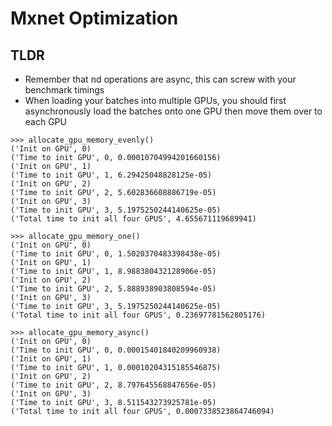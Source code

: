# Mxnet Optimization

## TLDR

- Remember that nd operations are async, this can screw with your benchmark timings
- When loading your batches into multiple GPUs, you should first asynchronously load the batches onto one GPU then move them over to each GPU

```
>>> allocate_gpu_memory_evenly()
('Init on GPU', 0)
('Time to init GPU', 0, 0.00010704994201660156)
('Init on GPU', 1)
('Time to init GPU', 1, 6.29425048828125e-05)
('Init on GPU', 2)
('Time to init GPU', 2, 5.602836608886719e-05)
('Init on GPU', 3)
('Time to init GPU', 3, 5.1975250244140625e-05)
('Total time to init all four GPUS', 4.655671119689941)
```

```
>>> allocate_gpu_memory_one()
('Init on GPU', 0)
('Time to init GPU', 0, 1.5020370483398438e-05)
('Init on GPU', 1)
('Time to init GPU', 1, 8.988380432128906e-05)
('Init on GPU', 2)
('Time to init GPU', 2, 5.888938903808594e-05)
('Init on GPU', 3)
('Time to init GPU', 3, 5.1975250244140625e-05)
('Total time to init all four GPUS', 0.23697781562805176)
```

```
>>> allocate_gpu_memory_async()
('Init on GPU', 0)
('Time to init GPU', 0, 0.00015401840209960938)
('Init on GPU', 1)
('Time to init GPU', 1, 0.00010204315185546875)
('Init on GPU', 2)
('Time to init GPU', 2, 8.797645568847656e-05)
('Init on GPU', 3)
('Time to init GPU', 3, 8.511543273925781e-05)
('Total time to init all four GPUS', 0.0007338523864746094)
```

